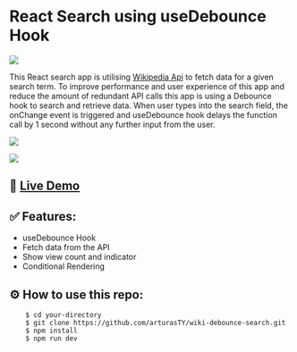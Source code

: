 # React Search using useDebounce Hook

[![](https://skillicons.dev/icons?i=vite,react,css)]()

This React search app is utilising [Wikipedia Api](https://www.mediawiki.org/wiki/API:Main_page) to fetch data for a given search term. To improve performance and user experience of this app and reduce the amount of redundant API calls this app is using a Debounce hook to search and retrieve data. When user types into the search field, the onChange event is triggered and useDebounce hook delays the function call by 1 second without any further input from the user.

![](https://user-images.githubusercontent.com/30295076/226648649-433ffdcc-c999-4b14-acaf-d35c37d04442.jpg)

![](https://user-images.githubusercontent.com/30295076/226879492-edb4034b-5dc0-4cf7-8d0a-ae29a9310339.jpg)

## 🔗 [Live Demo](https://arturasty.github.io/wiki-debounce-search/)

## ✅ Features:
* useDebounce Hook
* Fetch data from the API
* Show view count and indicator
* Conditional Rendering

## ⚙️ How to use this repo:
```shell
    $ cd your-directory
    $ git clone https://github.com/arturasTY/wiki-debounce-search.git
    $ npm install
    $ npm run dev
```